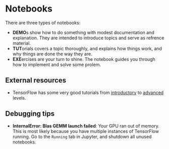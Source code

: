 # Notebooks

There are three types of notebooks:
* **DEMO**s show how to do something with modest documentation and explanation. They are intended to introduce topics and serve as refrence material.
* **TUT**orials covers a topic thoroughly, and explains how things work, and why things are done the way they are.
* **EXE**ercises are your turn to shine. The notebook guides you through how to implement and solve some prolem.



## External resources
* TensorFlow has some very good tutorials from [introductory](https://www.tensorflow.org/get_started/) to [advanced](https://www.tensorflow.org/programmers_guide/) levels.


## Debugging tips
 * **InternalError: Blas GEMM launch failed**: Your GPU ran out of memory. This is most likely because you have multiple instances of TensorFlow running. Go to the `Running` tab in Jupyter, and shutdown all unused notebooks.
